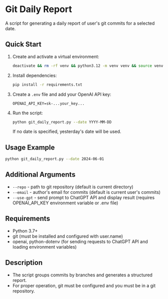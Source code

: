 # Git Daily Report

A script for generating a daily report of user's git commits for a selected date.

## Quick Start

1. Create and activate a virtual environment:
   ```bash
   deactivate && rm -rf venv && python3.12 -m venv venv && source venv/bin/activate && python --version
   ```
2. Install dependencies:
   ```bash
   pip install -r requirements.txt
   ```
3. Create a `.env` file and add your OpenAI API key:
   ```env
   OPENAI_API_KEY=sk-...your_key...
   ```
4. Run the script:
   ```bash
   python git_daily_report.py --date YYYY-MM-DD
   ```
   If no date is specified, yesterday's date will be used.

## Usage Example
```bash
python git_daily_report.py --date 2024-06-01
```

## Additional Arguments
- `--repo` - path to git repository (default is current directory)
- `--email` - author's email for commits (default is current user's commits)
- `--use-gpt` - send prompt to ChatGPT API and display result (requires OPENAI_API_KEY environment variable or .env file)

## Requirements
- Python 3.7+
- git (must be installed and configured with user.name)
- openai, python-dotenv (for sending requests to ChatGPT API and loading environment variables)

## Description
- The script groups commits by branches and generates a structured report.
- For proper operation, git must be configured and you must be in a git repository.